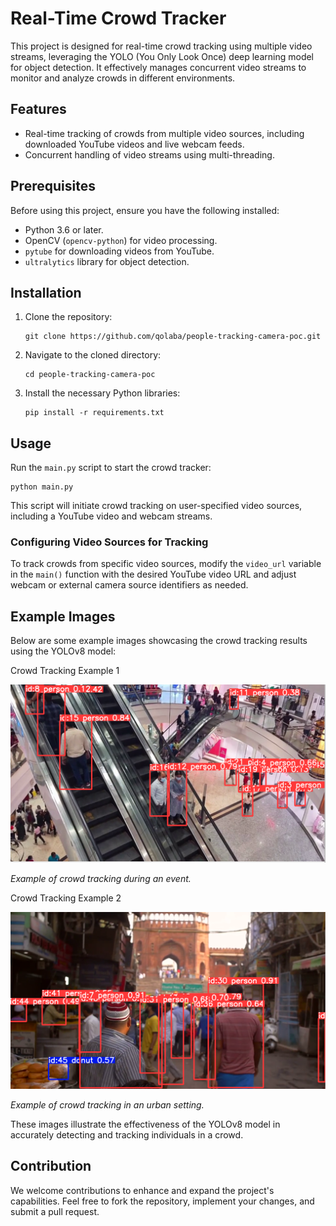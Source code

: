 # Real-Time Crowd Tracker

This project is designed for real-time crowd tracking using multiple video streams, leveraging the YOLO (You Only Look Once) deep learning model for object detection. It effectively manages concurrent video streams to monitor and analyze crowds in different environments.

## Features
- Real-time tracking of crowds from multiple video sources, including downloaded YouTube videos and live webcam feeds.
- Concurrent handling of video streams using multi-threading.

## Prerequisites
Before using this project, ensure you have the following installed:
- Python 3.6 or later.
- OpenCV (`opencv-python`) for video processing.
- `pytube` for downloading videos from YouTube.
- `ultralytics` library for object detection.

## Installation

1. Clone the repository:
   ```
   git clone https://github.com/qolaba/people-tracking-camera-poc.git
   ```
2. Navigate to the cloned directory:
   ```
   cd people-tracking-camera-poc
   ```
3. Install the necessary Python libraries:
   ```
   pip install -r requirements.txt
   ```

## Usage

Run the `main.py` script to start the crowd tracker:
```
python main.py
```

This script will initiate crowd tracking on user-specified video sources, including a YouTube video and webcam streams.

### Configuring Video Sources for Tracking

To track crowds from specific video sources, modify the `video_url` variable in the `main()` function with the desired YouTube video URL and adjust webcam or external camera source identifiers as needed.

## Example Images

Below are some example images showcasing the crowd tracking results using the YOLOv8 model:

Crowd Tracking Example 1

![Alt text](image-2.png)

*Example of crowd tracking during an event.*

Crowd Tracking Example 2

![Alt text](image-3.png)

*Example of crowd tracking in an urban setting.*

These images illustrate the effectiveness of the YOLOv8 model in accurately detecting and tracking individuals in a crowd.


## Contribution

We welcome contributions to enhance and expand the project's capabilities. Feel free to fork the repository, implement your changes, and submit a pull request.
